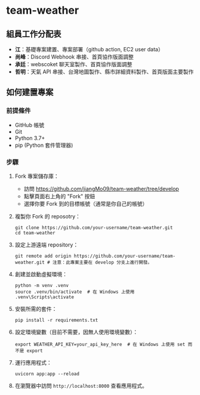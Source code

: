 # team-weather

## 組員工作分配表

- **江**：基礎專案建置、專案部署（github action, EC2 user data）
- **尚峰**：Discord Webhook 串接、首頁協作版面調整
- **承廷**：webscoket 聊天室製作、首頁協作版面調整
- **哲明**：天氣 API 串接、台灣地圖製作、縣市詳細資料製作、首頁版面主要製作

## 如何建置專案

### 前提條件

- GitHub 帳號
- Git
- Python 3.7+
- pip (Python 套件管理器)

### 步驟

1. Fork 專案儲存庫：
   - 訪問 https://github.com/jiangMo09/team-weather/tree/develop
   - 點擊頁面右上角的 "Fork" 按鈕
   - 選擇你要 Fork 到的目標帳號（通常是你自己的帳號）

2. 複製你 Fork 的 reposotry：
   ```
   git clone https://github.com/your-username/team-weather.git
   cd team-weather
   ```

3. 設定上游遠端 repository：
   ```
   git remote add origin https://github.com/your-username/team-weather.git # 注意：此專案主要在 develop 分支上進行開發。
   ```

4. 創建並啟動虛擬環境：
   ```
   python -m venv .venv
   source .venv/bin/activate  # 在 Windows 上使用 .venv\Scripts\activate
   ```

5. 安裝所需的套件：
   ```
   pip install -r requirements.txt
   ```

6. 設定環境變數（目前不需要，因無人使用環境變數）：
   ```
   export WEATHER_API_KEY=your_api_key_here  # 在 Windows 上使用 set 而不是 export
   ```

7. 運行應用程式：
   ```
   uvicorn app:app --reload
   ```

8. 在瀏覽器中訪問 `http://localhost:8000` 查看應用程式。
